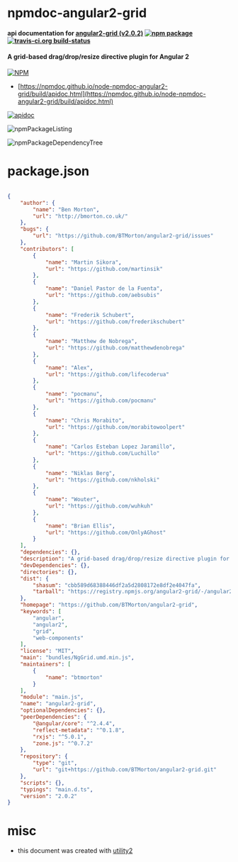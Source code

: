# npmdoc-angular2-grid

#### api documentation for  [angular2-grid (v2.0.2)](https://github.com/BTMorton/angular2-grid)  [![npm package](https://img.shields.io/npm/v/npmdoc-angular2-grid.svg?style=flat-square)](https://www.npmjs.org/package/npmdoc-angular2-grid) [![travis-ci.org build-status](https://api.travis-ci.org/npmdoc/node-npmdoc-angular2-grid.svg)](https://travis-ci.org/npmdoc/node-npmdoc-angular2-grid)

#### A grid-based drag/drop/resize directive plugin for Angular 2

[![NPM](https://nodei.co/npm/angular2-grid.png?downloads=true&downloadRank=true&stars=true)](https://www.npmjs.com/package/angular2-grid)

- [https://npmdoc.github.io/node-npmdoc-angular2-grid/build/apidoc.html](https://npmdoc.github.io/node-npmdoc-angular2-grid/build/apidoc.html)

[![apidoc](https://npmdoc.github.io/node-npmdoc-angular2-grid/build/screenCapture.buildCi.browser.%252Ftmp%252Fbuild%252Fapidoc.html.png)](https://npmdoc.github.io/node-npmdoc-angular2-grid/build/apidoc.html)

![npmPackageListing](https://npmdoc.github.io/node-npmdoc-angular2-grid/build/screenCapture.npmPackageListing.svg)

![npmPackageDependencyTree](https://npmdoc.github.io/node-npmdoc-angular2-grid/build/screenCapture.npmPackageDependencyTree.svg)



# package.json

```json

{
    "author": {
        "name": "Ben Morton",
        "url": "http://bmorton.co.uk/"
    },
    "bugs": {
        "url": "https://github.com/BTMorton/angular2-grid/issues"
    },
    "contributors": [
        {
            "name": "Martin Sikora",
            "url": "https://github.com/martinsik"
        },
        {
            "name": "Daniel Pastor de la Fuenta",
            "url": "https://github.com/aebsubis"
        },
        {
            "name": "Frederik Schubert",
            "url": "https://github.com/frederikschubert"
        },
        {
            "name": "Matthew de Nobrega",
            "url": "https://github.com/matthewdenobrega"
        },
        {
            "name": "Alex",
            "url": "https://github.com/lifecoderua"
        },
        {
            "name": "pocmanu",
            "url": "https://github.com/pocmanu"
        },
        {
            "name": "Chris Morabito",
            "url": "https://github.com/morabitowoolpert"
        },
        {
            "name": "Carlos Esteban Lopez Jaramillo",
            "url": "https://github.com/Luchillo"
        },
        {
            "name": "Niklas Berg",
            "url": "https://github.com/nkholski"
        },
        {
            "name": "Wouter",
            "url": "https://github.com/wuhkuh"
        },
        {
            "name": "Brian Ellis",
            "url": "https://github.com/OnlyAGhost"
        }
    ],
    "dependencies": {},
    "description": "A grid-based drag/drop/resize directive plugin for Angular 2",
    "devDependencies": {},
    "directories": {},
    "dist": {
        "shasum": "cbb589d68388446df2a5d2808172e8df2e4047fa",
        "tarball": "https://registry.npmjs.org/angular2-grid/-/angular2-grid-2.0.2.tgz"
    },
    "homepage": "https://github.com/BTMorton/angular2-grid",
    "keywords": [
        "angular",
        "angular2",
        "grid",
        "web-components"
    ],
    "license": "MIT",
    "main": "bundles/NgGrid.umd.min.js",
    "maintainers": [
        {
            "name": "btmorton"
        }
    ],
    "module": "main.js",
    "name": "angular2-grid",
    "optionalDependencies": {},
    "peerDependencies": {
        "@angular/core": "^2.4.4",
        "reflect-metadata": "^0.1.8",
        "rxjs": "^5.0.1",
        "zone.js": "^0.7.2"
    },
    "repository": {
        "type": "git",
        "url": "git+https://github.com/BTMorton/angular2-grid.git"
    },
    "scripts": {},
    "typings": "main.d.ts",
    "version": "2.0.2"
}
```



# misc
- this document was created with [utility2](https://github.com/kaizhu256/node-utility2)
